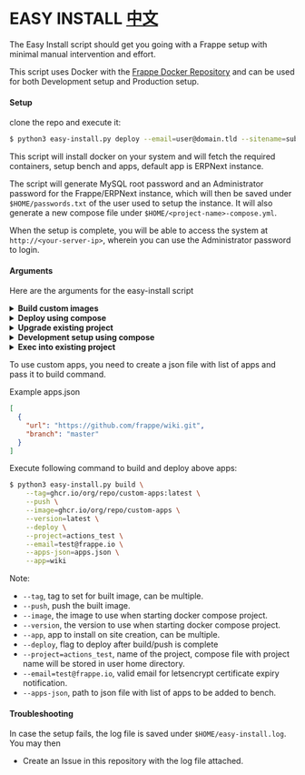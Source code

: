# EASY INSTALL [中文](README-ZH.md)

The Easy Install script should get you going with a Frappe setup with minimal manual intervention and effort.

This script uses Docker with the [Frappe Docker Repository](https://github.com/frappe/frappe_docker) and can be used for both Development setup and Production setup.

#### Setup

clone the repo and execute it:

```sh
$ python3 easy-install.py deploy --email=user@domain.tld --sitename=subdomain.domain.tld --app=erpnext
```

This script will install docker on your system and will fetch the required containers, setup bench and apps, default app is ERPNext instance.

The script will generate MySQL root password and an Administrator password for the Frappe/ERPNext instance, which will then be saved under `$HOME/passwords.txt` of the user used to setup the instance.
It will also generate a new compose file under `$HOME/<project-name>-compose.yml`.

When the setup is complete, you will be able to access the system at `http://<your-server-ip>`, wherein you can use the Administrator password to login.

#### Arguments

Here are the arguments for the easy-install script

<details>
<summary><b>Build custom images</b></summary>

```txt
usage: easy-install.py build [-h] [-n PROJECT] [-i IMAGE] [-q] [-m HTTP_PORT] [-v VERSION] [-a APPS] [-s SITES] [-e EMAIL]
                             [-p] [-r FRAPPE_PATH] [-b FRAPPE_BRANCH] [-j APPS_JSON] [-t TAGS] [-c CONTAINERFILE]
                             [-y PYTHON_VERSION] [-d NODE_VERSION] [-x] [-u]

options:
  -h, --help            show this help message and exit
  -n PROJECT, --project PROJECT
                        Project Name
  -g, --backup-schedule BACKUP_SCHEDULE
                        Backup schedule cronstring, default: "@every 6h"
  -i IMAGE, --image IMAGE
                        Full Image Name
  -q, --no-ssl          No https
  -m HTTP_PORT, --http-port HTTP_PORT
                        Http port in case of no-ssl
  -v VERSION, --version VERSION
                        ERPNext version to install, defaults to latest stable
  -a APPS, --app APPS   list of app(s) to be installed
  -s SITES, --sitename SITES
                        Site Name(s) for your production bench
  -e EMAIL, --email EMAIL
                        Add email for the SSL.
  -p, --push            Push the built image to registry
  -r FRAPPE_PATH, --frappe-path FRAPPE_PATH
                        Frappe Repository to use, default: https://github.com/frappe/frappe
  -b FRAPPE_BRANCH, --frappe-branch FRAPPE_BRANCH
                        Frappe branch to use, default: version-15
  -j APPS_JSON, --apps-json APPS_JSON
                        Path to apps json, default: frappe_docker/development/apps-example.json
  -t TAGS, --tag TAGS   Full Image Name(s), default: custom-apps:latest
  -c CONTAINERFILE, --containerfile CONTAINERFILE
                        Path to Containerfile: images/layered/Containerfile
  -y PYTHON_VERSION, --python-version PYTHON_VERSION
                        Python Version, default: 3.11.6
  -d NODE_VERSION, --node-version NODE_VERSION
                        NodeJS Version, default: 18.18.2
  -x, --deploy          Deploy after build
  -u, --upgrade         Upgrade after build
```
</details>

<details>
<summary><b>Deploy using compose</b></summary>

```txt
usage: easy-install.py deploy [-h] [-n PROJECT] [-i IMAGE] [-q] [-m HTTP_PORT] [-v VERSION] [-a APPS] [-s SITES] [-e EMAIL]

options:
  -h, --help            show this help message and exit
  -n PROJECT, --project PROJECT
                        Project Name
  -g, --backup-schedule BACKUP_SCHEDULE
                        Backup schedule cronstring, default: "@every 6h"
  -i IMAGE, --image IMAGE
                        Full Image Name
  -q, --no-ssl          No https
  -m HTTP_PORT, --http-port HTTP_PORT
                        Http port in case of no-ssl
  -v VERSION, --version VERSION
                        ERPNext version to install, defaults to latest stable
  -a APPS, --app APPS   list of app(s) to be installed
  -s SITES, --sitename SITES
                        Site Name(s) for your production bench
  -e EMAIL, --email EMAIL
                        Add email for the SSL.
```
</details>

<details>
<summary><b>Upgrade existing project</b></summary>

```txt
usage: easy-install.py upgrade [-h] [-n PROJECT] [-i IMAGE] [-q] [-m HTTP_PORT] [-v VERSION]

options:
  -h, --help            show this help message and exit
  -n PROJECT, --project PROJECT
                        Project Name
  -g, --backup-schedule BACKUP_SCHEDULE
                        Backup schedule cronstring, default: "@every 6h"
  -i IMAGE, --image IMAGE
                        Full Image Name
  -q, --no-ssl          No https
  -m HTTP_PORT, --http-port HTTP_PORT
                        Http port in case of no-ssl
  -v VERSION, --version VERSION
                        ERPNext or image version to install, defaults to latest stable
```
</details>

<details>
<summary><b>Development setup using compose</b></summary>

```txt
usage: easy-install.py develop [-h] [-n PROJECT]

options:
  -h, --help            show this help message and exit
  -n PROJECT, --project PROJECT
                        Compose project name
```
</details>

<details>
<summary><b>Exec into existing project</b></summary>

```txt
usage: easy-install.py exec [-h] [-n PROJECT]

options:
  -h, --help            show this help message and exit
  -n PROJECT, --project PROJECT
                        Project Name
```
</details>

To use custom apps, you need to create a json file with list of apps and pass it to build command.

Example apps.json

```json
[
  {
    "url": "https://github.com/frappe/wiki.git",
    "branch": "master"
  }
]
```

Execute following command to build and deploy above apps:

```sh
$ python3 easy-install.py build \
	--tag=ghcr.io/org/repo/custom-apps:latest \
	--push \
	--image=ghcr.io/org/repo/custom-apps \
	--version=latest \
	--deploy \
	--project=actions_test \
	--email=test@frappe.io \
	--apps-json=apps.json \
	--app=wiki
```

Note:

- `--tag`, tag to set for built image, can be multiple.
- `--push`, push the built image.
- `--image`, the image to use when starting docker compose project.
- `--version`, the version to use when starting docker compose project.
- `--app`, app to install on site creation, can be multiple.
- `--deploy`, flag to deploy after build/push is complete
- `--project=actions_test`, name of the project, compose file with project name will be stored in user home directory.
- `--email=test@frappe.io`, valid email for letsencrypt certificate expiry notification.
- `--apps-json`, path to json file with list of apps to be added to bench.

#### Troubleshooting

In case the setup fails, the log file is saved under `$HOME/easy-install.log`. You may then

- Create an Issue in this repository with the log file attached.